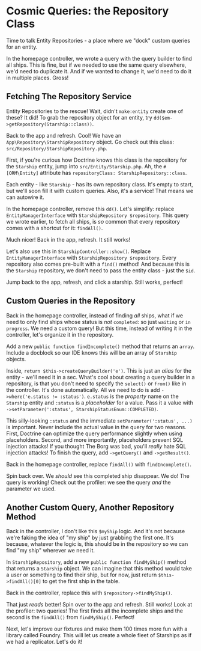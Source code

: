 # Cosmic Queries: the Repository Class

Time to talk Entity Repositories - a place where we "dock" custom queries
for an entity.

In the homepage controller, we wrote a query with the query builder to find all
ships. This is fine, but if we needed to use the same query elsewhere, we'd need
to duplicate it. And if we wanted to change it, we'd need to do it in multiple
places. Gross!

## Fetching The Repository Service

Entity Repositories to the rescue! Wait, didn't `make:entity` create one of these?
It did! To grab the repository object for an entity, try
`dd($em->getRepository(Starship::class))`.

Back to the app and refresh. Cool! We have an `App\Repository\StarshipRepository`
object. Go check out this class: `src/Repository/StarshipRepository.php`.

First, if you're curious how Doctrine knows this class is the repository for the
`Starship` entity, jump into `src/Entity/Starship.php`. Ah, the `#[ORM\Entity]`
attribute has `repositoryClass: StarshipRepository::class`.

Each entity - like `Starship` - has its own repository class. It's empty to start,
but we'll soon fill it with custom queries. Also, it's a service! That means we
can autowire it.

In the homepage controller, remove this `dd()`. Let's simplify: replace `EntityManagerInterface`
with `StarshipRepository $repository`. This query we wrote earlier, to fetch all ships,
is *so* common that every repository comes with a shortcut for it: `findAll()`.

Much nicer! Back in the app, refresh. It still works!

Let's also use this in `StarshipController::show()`. Replace
`EntityManagerInterface` with `StarshipRepository $repository`. Every repository
also comes pre-built with a `find()` method! And because this is the `Starship`
repository, we don't need to pass the entity class - just the `$id`.

Jump back to the app, refresh, and click a starship. Still works, perfect!

## Custom Queries in the Repository

Back in the homepage controller, instead of finding *all* ships, what if we need
to only find ships whose status is *not* `completed`: so just `waiting` or `in progress`.
We need a custom query! But this time, instead of writing it in the controller,
let's organize it in the repository.

Add a new `public function findIncomplete()` method that returns an `array`. Include a
docblock so our IDE knows this will be an array of `Starship` objects.

Inside, `return $this->createQueryBuilder('e')`.
This is just an *alias* for the entity - we'll need it in a sec.
What's cool about creating a query builder in a repository, is that you don't need
to specify the `select()` or `from()` like in the controller. It's done
automatically. All we need to do is add
`->where('e.status != :status')`. `e.status` is the *property* name on the `Starship`
entity and `:status` is a *placeholder* for a value. Pass it a value with
`->setParameter(':status', StarshipStatusEnum::COMPLETED)`.

This silly-looking `:status` and the immediate `setParameter(':status', ...)` is
important. Never include the actual value in the query for two reasons.
First, Doctrine can optimize the query performance slightly when using placeholders.
Second, and more importantly, placeholders prevent SQL injection attacks! If
you thought The Borg was bad, you'll *really* hate SQL injection attacks!
To finish the query, add `->getQuery()` and `->getResult()`.

Back in the homepage controller, replace `findAll()` with `findIncomplete()`.

Spin back over. We *should* see this completed ship disappear.
We do! The query is working! Check out the profiler:
we see the query *and* the parameter we used.

## Another Custom Query, Another Repository Method

Back in the controller, I don't like this `$myShip` logic. And it's not because
we're faking the idea of "my ship" by just grabbing the first one. It's because,
whatever the logic is, this should be in the repository so we can find "my ship"
wherever we need it.

In `StarshipRepository`, add a new `public function findMyShip()` method
that returns a `Starship` object. We can imagine that this method would take a user
or something to find their ship, but for now, just return `$this->findAll()[0]`
to get the first ship in the table.

Back in the controller, replace this with `$repository->findMyShip()`.

That just *reads* better! Spin over to the app and refresh. Still works!
Look at the profiler: two
queries! The first finds all the incomplete ships and the second is the `findAll()`
from `findMyShip()`. Perfect!

Next, let's improve our fixtures and make them 100 times more fun with a library called
Foundry. This will let us create a whole fleet of Starships as if we had a
replicator. Let's do it!
